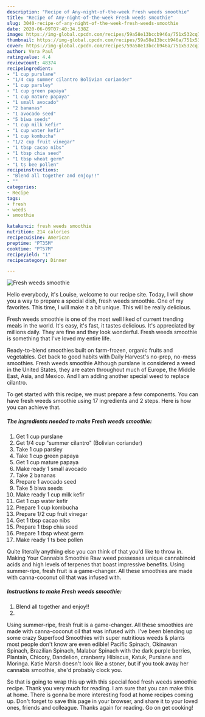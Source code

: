 ```yaml
---
description: "Recipe of Any-night-of-the-week Fresh weeds smoothie"
title: "Recipe of Any-night-of-the-week Fresh weeds smoothie"
slug: 3040-recipe-of-any-night-of-the-week-fresh-weeds-smoothie
date: 2020-06-09T07:40:34.538Z
image: https://img-global.cpcdn.com/recipes/59a58e13bccb946a/751x532cq70/fresh-weeds-smoothie-recipe-main-photo.jpg
thumbnail: https://img-global.cpcdn.com/recipes/59a58e13bccb946a/751x532cq70/fresh-weeds-smoothie-recipe-main-photo.jpg
cover: https://img-global.cpcdn.com/recipes/59a58e13bccb946a/751x532cq70/fresh-weeds-smoothie-recipe-main-photo.jpg
author: Vera Paul
ratingvalue: 4.4
reviewcount: 48374
recipeingredient:
- "1 cup purslane"
- "1/4 cup summer cilantro Bolivian coriander"
- "1 cup parsley"
- "1 cup green papaya"
- "1 cup mature papaya"
- "1 small avocado"
- "2 bananas"
- "1 avocado seed"
- "5 biwa seeds"
- "1 cup milk kefir"
- "1 cup water kefir"
- "1 cup kombucha"
- "1/2 cup fruit vinegar"
- "1 tbsp cacao nibs"
- "1 tbsp chia seed"
- "1 tbsp wheat germ"
- "1 ts bee pollen"
recipeinstructions:
- "Blend all together and enjoy!!"
- ""
categories:
- Recipe
tags:
- fresh
- weeds
- smoothie

katakunci: fresh weeds smoothie 
nutrition: 214 calories
recipecuisine: American
preptime: "PT35M"
cooktime: "PT57M"
recipeyield: "1"
recipecategory: Dinner

---
```



![Fresh weeds smoothie](https://img-global.cpcdn.com/recipes/59a58e13bccb946a/751x532cq70/fresh-weeds-smoothie-recipe-main-photo.jpg)

Hello everybody, it's Louise, welcome to our recipe site. Today, I will show you a way to prepare a special dish, fresh weeds smoothie. One of my favorites. This time, I will make it a bit unique. This will be really delicious.

Fresh weeds smoothie is one of the most well liked of current trending meals in the world. It's easy, it's fast, it tastes delicious. It's appreciated by millions daily. They are fine and they look wonderful. Fresh weeds smoothie is something that I've loved my entire life.

Ready-to-blend smoothies built on farm-frozen, organic fruits and vegetables. Get back to good habits with Daily Harvest&#39;s no-prep, no-mess smoothies. Fresh weeds smoothie Although purslane is considered a weed in the United States, they are eaten throughout much of Europe, the Middle East, Asia, and Mexico. And I am adding another special weed to replace cilantro.


To get started with this recipe, we must prepare a few components. You can have fresh weeds smoothie using 17 ingredients and 2 steps. Here is how you can achieve that.

<!--inarticleads1-->

##### The ingredients needed to make Fresh weeds smoothie:

1. Get 1 cup purslane
1. Get 1/4 cup &#34;summer cilantro&#34; (Bolivian coriander)
1. Take 1 cup parsley
1. Take 1 cup green papaya
1. Get 1 cup mature papaya
1. Make ready 1 small avocado
1. Take 2 bananas
1. Prepare 1 avocado seed
1. Take 5 biwa seeds
1. Make ready 1 cup milk kefir
1. Get 1 cup water kefir
1. Prepare 1 cup kombucha
1. Prepare 1/2 cup fruit vinegar
1. Get 1 tbsp cacao nibs
1. Prepare 1 tbsp chia seed
1. Prepare 1 tbsp wheat germ
1. Make ready 1 ts bee pollen


Quite literally anything else you can think of that you&#39;d like to throw in. Making Your Cannabis Smoothie Raw weed possesses unique cannabinoid acids and high levels of terpenes that boast impressive benefits. Using summer-ripe, fresh fruit is a game-changer. All these smoothies are made with canna-coconut oil that was infused with. 

<!--inarticleads2-->

##### Instructions to make Fresh weeds smoothie:

1. Blend all together and enjoy!!
1. 


Using summer-ripe, fresh fruit is a game-changer. All these smoothies are made with canna-coconut oil that was infused with. I&#39;ve been blending up some crazy Superfood Smoothies with super nutritious weeds &amp; plants most people don&#39;t know are even edible! Pacific Spinach, Okinawan Spinach, Brazilian Spinach, Malabar Spinach with the dark purple berries, Plantain, Chicory, Dandelion, cranberry Hibiscus, Katuk, Purslane and Moringa. Katie Marsh doesn&#39;t look like a stoner, but if you took away her cannabis smoothie, she&#39;d probably clock you. 

So that is going to wrap this up with this special food fresh weeds smoothie recipe. Thank you very much for reading. I am sure that you can make this at home. There is gonna be more interesting food at home recipes coming up. Don't forget to save this page in your browser, and share it to your loved ones, friends and colleague. Thanks again for reading. Go on get cooking!
